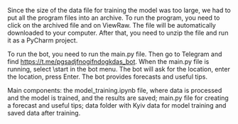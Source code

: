 Since the size of the data file for training the model was too large, we had to put all the program files into an archive.
To run the program, you need to click on the archived file and on ViewRaw. The file will be automatically downloaded to your computer. 
After that, you need to unzip the file and run it as a PyCharm project.

To run the bot, you need to run the main.py file. Then go to Telegram and find https://t.me/pgsadjfnogifndogkdas_bot. 
When the main.py file is running, select \start in the bot menu. The bot will ask for the location, enter the location, press Enter. The bot provides forecasts and useful tips.

Main components: the model_training.ipynb file, where data is processed and the model is trained, and the results are saved;
main.py file for creating a forecast and useful tips;
data folder with Kyiv data for model training and saved data after training.

